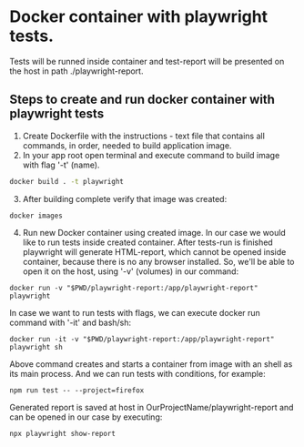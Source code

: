 # Docker container with playwright tests.

Tests will be runned inside container and test-report will be presented on the host in path ./playwright-report.

## Steps to create and run docker container with playwright tests

1. Create Dockerfile with the instructions - text file that contains all commands, in order, needed to build application image.
2. In your app root open terminal and execute command to build image with flag '-t' (name).

```bash
docker build . -t playwright
```

3. After building complete verify that image was created:

```
docker images
```

4. Run new Docker container using created image.
   In our case we would like to run tests inside created container. After tests-run is finished playwright will generate HTML-report, which cannot be opened inside container, because there is no any browser installed. So, we'll be able to open it on the host, using '-v' (volumes) in our command:

```
docker run -v "$PWD/playwright-report:/app/playwright-report" playwright
```

In case we want to run tests with flags, we can execute docker run command with '-it' and bash/sh:

```
docker run -it -v "$PWD/playwright-report:/app/playwright-report" playwright sh
```

Above command creates and starts a container from image with an shell as its main process. And we can run tests with conditions, for example:

```
npm run test -- --project=firefox
```

Generated report is saved at host in OurProjectName/playwright-report and can be opened in our case by executing:

```
npx playwright show-report
```
